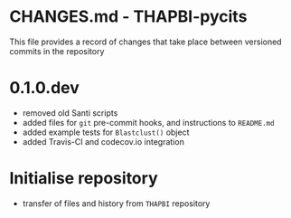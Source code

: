 # CHANGES.md - THAPBI-pycits
This file provides a record of changes that take place between versioned commits in the repository

# 0.1.0.dev
* removed old Santi scripts
* added files for `git` pre-commit hooks, and instructions to `README.md`
* added example tests for `Blastclust()` object
* added Travis-CI and codecov.io integration

# Initialise repository
* transfer of files and history from `THAPBI` repository